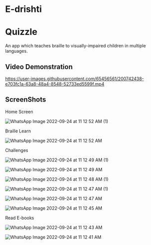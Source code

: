 # E-drishti
# Quizzle

An app which teaches braille to visually-impaired children in multiple languages.

## Video Demonstration


https://user-images.githubusercontent.com/65456561/200742438-e703fc1a-63a8-48a4-8548-52733ed5599f.mp4



## ScreenShots

Home Screen

![WhatsApp Image 2022-09-24 at 11 12 52 AM (1)](https://user-images.githubusercontent.com/65456561/192082143-2e05df73-d39c-4668-8b43-b74eeade26f7.jpeg)


Braille Learn

![WhatsApp Image 2022-09-24 at 11 12 52 AM](https://user-images.githubusercontent.com/65456561/192082169-862f5bd9-63ee-4deb-998e-3d7466b15649.jpeg)


Challenges

![WhatsApp Image 2022-09-24 at 11 12 49 AM (1)](https://user-images.githubusercontent.com/65456561/192082209-67fbed68-819e-4646-a703-c843a739b126.jpeg)

![WhatsApp Image 2022-09-24 at 11 12 49 AM](https://user-images.githubusercontent.com/65456561/192082223-221ca112-93b2-49ba-8ed4-f8f57693c37a.jpeg)

![WhatsApp Image 2022-09-24 at 11 12 48 AM (1)](https://user-images.githubusercontent.com/65456561/192082227-f1ba6ec1-b62e-4b19-a73e-630e13355e6f.jpeg)

![WhatsApp Image 2022-09-24 at 11 12 47 AM (1)](https://user-images.githubusercontent.com/65456561/192082296-8fa47ecf-1ba6-4cc2-9ff1-db660ffc1247.jpeg)

![WhatsApp Image 2022-09-24 at 11 12 47 AM](https://user-images.githubusercontent.com/65456561/192082298-c420baf6-32b2-419f-81de-fb424590d8a8.jpeg)

![WhatsApp Image 2022-09-24 at 11 12 45 AM](https://user-images.githubusercontent.com/65456561/192082311-ca9ddb5b-b622-4cd0-910f-a24d2e47cb34.jpeg)


Read E-books

![WhatsApp Image 2022-09-24 at 11 12 43 AM](https://user-images.githubusercontent.com/65456561/192082324-93c96b15-6895-4410-8e52-c7efb1c1ab7a.jpeg)

![WhatsApp Image 2022-09-24 at 11 12 41 AM](https://user-images.githubusercontent.com/65456561/192082328-d1b95159-7df6-4eab-86aa-951df9eaa00f.jpeg)
